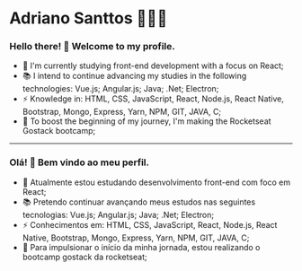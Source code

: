 # Adriano Santtos 👨🏼‍💻


### **Hello there! 👋 Welcome to my profile.**

- 🌱 I'm currently studying front-end development with a focus on React;
- 📚 I intend to continue advancing my studies in the following technologies: Vue.js; Angular.js; Java; .Net; Electron;
- ⚡ Knowledge in: HTML, CSS, JavaScript, React, Node.js, React Native, Bootstrap, Mongo, Express, Yarn, NPM, GIT, JAVA, C;
- 🚀 To boost the beginning of my journey, I'm making the Rocketseat Gostack bootcamp;

-------------------


### **Olá! 👋 Bem vindo ao meu perfil.**

- 🌱 Atualmente estou estudando desenvolvimento front-end com foco em React;
- 📚 Pretendo continuar avançando meus estudos nas seguintes tecnologias: Vue.js; Angular.js; Java; .Net; Electron;
- ⚡ Conhecimentos em: HTML, CSS, JavaScript, React, Node.js, React Native, Bootstrap, Mongo, Express, Yarn, NPM, GIT, JAVA, C;
- 🚀 Para impulsionar o início da minha jornada, estou realizando o bootcamp gostack da rocketseat;
